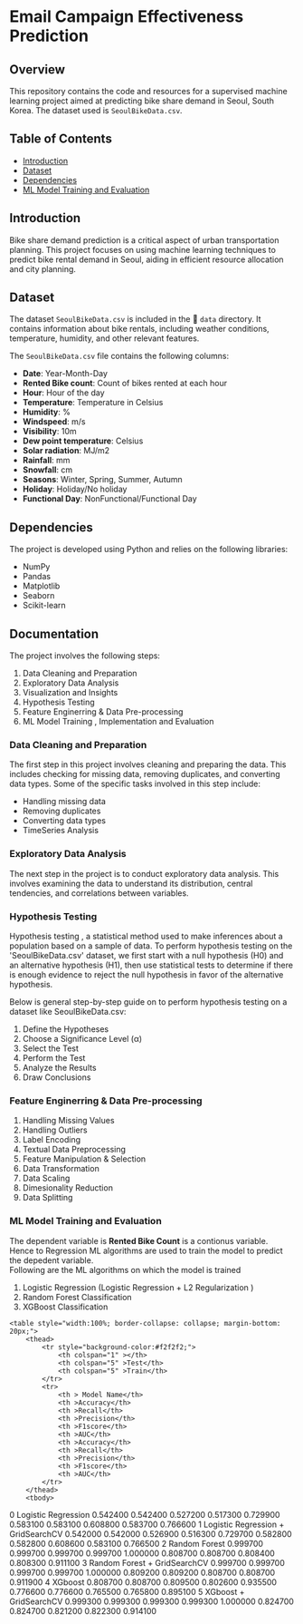 # Email Campaign Effectiveness Prediction

## Overview
This repository contains the code and resources for a supervised machine learning project aimed at predicting bike share demand in Seoul, South Korea. The dataset used is `SeoulBikeData.csv`.

## Table of Contents

- [Introduction](#introduction)
- [Dataset](#dataset)
- [Dependencies](#dependencies)
- [ML Model Training and Evaluation](#mL-Model-training-and-evaluation)



## Introduction

Bike share demand prediction is a critical aspect of urban transportation planning. This project focuses on using machine learning techniques to predict bike rental demand in Seoul, aiding in efficient resource allocation and city planning.

## Dataset

The dataset `SeoulBikeData.csv` is included in the  📁 `data` directory. It contains information about bike rentals, including weather conditions, temperature, humidity, and other relevant features.

The `SeoulBikeData.csv` file contains the following columns:

- **Date**: Year-Month-Day
- **Rented Bike count**: Count of bikes rented at each hour
- **Hour**: Hour of the day
- **Temperature**: Temperature in Celsius
- **Humidity**: %
- **Windspeed**: m/s
- **Visibility**: 10m
- **Dew point temperature**: Celsius
- **Solar radiation**: MJ/m2
- **Rainfall**: mm
- **Snowfall**: cm
- **Seasons**: Winter, Spring, Summer, Autumn
- **Holiday**: Holiday/No holiday
- **Functional Day**: NonFunctional/Functional Day

## Dependencies

The project is developed using Python and relies on the following libraries:

- NumPy
- Pandas
- Matplotlib
- Seaborn
- Scikit-learn

## Documentation

The project involves the following steps: <br>
<ol>
  <li>  Data Cleaning and Preparation </li>
  <li>  Exploratory Data Analysis </li>
  <li>  Visualization and Insights </li>
  <li>  Hypothesis Testing </li>
  <li>  Feature Enginerring & Data Pre-processing </li>
  <li>  ML Model Training , Implementation and Evaluation </li>
</ol>

### Data Cleaning and Preparation
The first step in this project involves cleaning and preparing the data. This includes checking for missing data, removing duplicates, and converting data types. Some of the specific tasks involved in this step include:

- Handling missing data
- Removing duplicates
- Converting data types
- TimeSeries Analysis

### Exploratory Data Analysis
The next step in the project is to conduct exploratory data analysis.
This involves examining the data to understand its distribution, central tendencies, and correlations between variables.

### Hypothesis Testing

Hypothesis testing , a statistical method used to make inferences about a population based on a sample of data. To perform hypothesis testing on the 'SeoulBikeData.csv' dataset, we first  start with a null hypothesis (H0) and an alternative hypothesis (H1), then use statistical tests to determine if there is enough evidence to reject the null hypothesis in favor of the alternative hypothesis.

Below is  general step-by-step guide on to perform hypothesis testing on a dataset like SeoulBikeData.csv:<br>
   <ol>
    <li>  Define the Hypotheses </li>
    <li>  Choose a Significance Level (α)</li>
    <li>  Select the Test </li>
    <li>  Perform the Test</li>
    <li>  Analyze the Results </li>
    <li>  Draw Conclusions </li> 
   </ol>


### Feature Enginerring & Data Pre-processing
<ol>
  <li>Handling Missing Values </li>
<li> Handling Outliers </li>
<li> Label Encoding </li>
<li> Textual Data Preprocessing </li>
<li> Feature Manipulation & Selection </li>
  <li> Data Transformation </li>
<li> Data Scaling </li>
<li> Dimesionality Reduction </li>
<li> Data Splitting </li>
</ol>

### ML Model Training and Evaluation
The dependent variable  is **Rented Bike Count** is a contionus variable. Hence to Regression ML algorithms are used to train the model to predict the depedent variable. <br>
Following are the ML algorithms on which the model is trained
<ol> 
<li> Logistic Regression (Logistic Regression + L2 Regularization ) </li>
<li> Random Forest Classification </li>
  <li> XGBoost Classification </li>
</ol>



    <table style="width:100%; border-collapse: collapse; margin-bottom: 20px;">
        <thead>
            <tr style="background-color:#f2f2f2;">
                <th colspan="1" ></th>
                <th colspan="5" >Test</th>
				<th colspan="5" >Train</th>
            </tr>
            <tr>
                <th > Model Name</th>
                <th >Accuracy</th>
				<th >Recall</th>
				<th >Precision</th>
				<th >F1score</th>
				<th >AUC</th>
				<th >Accuracy</th>
				<th >Recall</th>
				<th >Precision</th>
				<th >F1score</th>
				<th >AUC</th>
            </tr>
        </thead>
        <tbody>
<tr>
      <th >0</th>
      <td  >Logistic Regression</td>
      <td >0.542400</td>
      <td   >0.542400</td>
      <td  >0.527200</td>
      <td  >0.517300</td>
      <td  >0.729900</td>
      <td  >0.583100</td>
      <td  >0.583100</td>
      <td  >0.608800</td>
      <td  >0.583700</td>
      <td >0.766600</td>
    </tr>
    <tr>
      <th>1</th>
      <td  >Logistic Regression + GridSearchCV</td>
      <td  >0.542000</td>
      <td  >0.542000</td>
      <td  >0.526900</td>
      <td  >0.516300</td>
      <td  >0.729700</td>
      <td  >0.582800</td>
      <td  >0.582800</td>
      <td  >0.608600</td>
      <td  >0.583100</td>
      <td >0.766500</td>
    </tr>
    <tr>
      <th>2</th>
      <td >Random Forest</td>
      <td >0.999700</td>
      <td >0.999700</td>
      <td >0.999700</td>
      <td >0.999700</td>
      <td >1.000000</td>
      <td >0.808700</td>
      <td >0.808700</td>
      <td >0.808400</td>
      <td >0.808300</td>
      <td >0.911100</td>
    </tr>
    <tr>
      <th>3</th>
      <td >Random Forest + GridSearchCV</td>
      <td >0.999700</td>
      <td >0.999700</td>
      <td >0.999700</td>
      <td >0.999700</td>
      <td >1.000000</td>
      <td >0.809200</td>
      <td >0.809200</td>
      <td >0.808700</td>
      <td >0.808700</td>
      <td >0.911900</td>
    </tr>
    <tr>
      <th>4</th>
      <td >XGboost</td>
      <td >0.808700</td>
      <td >0.808700</td>
      <td >0.809500</td>
      <td >0.802600</td>
      <td >0.935500</td>
      <td >0.776600</td>
      <td >0.776600</td>
      <td >0.765500</td>
      <td >0.765800</td>
      <td >0.895100</td>
    </tr>
    <tr>
      <th>5</th>
      <td >XGboost + GridSearchCV</td>
      <td >0.999300</td>
      <td >0.999300</td>
      <td >0.999300</td>
      <td >0.999300</td>
      <td >1.000000</td>
      <td >0.824700</td>
      <td >0.824700</td>
      <td >0.821200</td>
      <td >0.822300</td>
      <td >0.914100</td>
    </tr>
        </tbody>
    </table>

